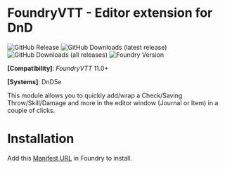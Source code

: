 # FoundryVTT - Editor extension for DnD

![GitHub Release](https://img.shields.io/github/v/release/porshkevich/fvtt-editor-extension-for-dnd) ![GitHub Downloads (latest release)](https://img.shields.io/github/downloads/porshkevich/fvtt-editor-extension-for-dnd/latest/total) ![GitHub Downloads (all releases)](https://img.shields.io/github/downloads/porshkevich/fvtt-editor-extension-for-dnd/total) ![Foundry Version](https://img.shields.io/endpoint?url=https%3A%2F%2Ffoundryshields.com%2Fversion%3Fstyle%3Dflat%26url%3Dhttps%3A%2F%2Fgithub.com%2Fporshkevich%2Ffvtt-editor-extension-for-dnd%2Freleases%2Flatest%2Fdownload%2Fmodule.json)


**[Compatibility]**: *FoundryVTT* 11.0+

**[Systems]**: DnD5e

This module allows you to quickly add/wrap a Check/Saving Throw/Skill/Damage and more in the editor window (Journal or Item) in a couple of clicks.

# Installation
Add this [Manifest URL](https://github.com/porshkevich/fvtt-editor-extension-for-dnd/releases/latest/download/module.json) in Foundry to install.
